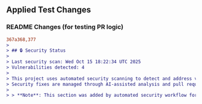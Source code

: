 ## Applied Test Changes

### README Changes (for testing PR logic)
```diff
367a368,377
> 
> ## 🔒 Security Status
> 
> Last security scan: Wed Oct 15 18:22:34 UTC 2025
> Vulnerabilities detected: 4
> 
> This project uses automated security scanning to detect and address vulnerabilities.
> Security fixes are managed through AI-assisted analysis and pull requests.
> 
> > **Note**: This section was added by automated security workflow for testing PR logic.
```
